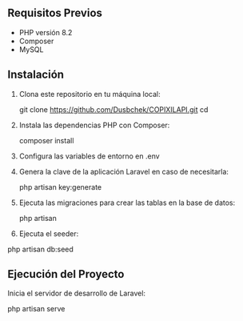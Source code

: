 

## Requisitos Previos

- PHP versión 8.2 
- Composer 
- MySQL

## Instalación

1. Clona este repositorio en tu máquina local:

   git clone <https://github.com/Dusbchek/COPIXILAPI.git>
   cd <AAPITODOCOPIXIL>

2. Instala las dependencias PHP con Composer:

   composer install



3. Configura las variables de entorno en .env

4. Genera la clave de la aplicación Laravel en caso de necesitarla:

   php artisan key:generate

5. Ejecuta las migraciones para crear las tablas en la base de datos:

   php artisan 
   
 6. Ejecuta el seeder:

   php artisan db:seed

## Ejecución del Proyecto

Inicia el servidor de desarrollo de Laravel:

php artisan serve


